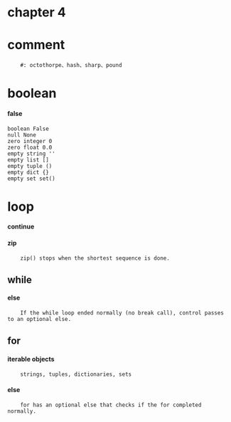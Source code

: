 chapter 4
===

# comment
```
    #: octothorpe、hash、sharp、pound
```

# boolean
#### false
```
boolean False
null None
zero integer 0
zero float 0.0
empty string ''
empty list []
empty tuple ()
empty dict {}
empty set set()
```

# loop
#### continue
#### zip
```
    zip() stops when the shortest sequence is done. 
```

## while
#### else
```
    If the while loop ended normally (no break call), control passes to an optional else.
```

## for
#### iterable objects
```
    strings, tuples, dictionaries, sets
```

#### else
```
    for has an optional else that checks if the for completed normally.
```
